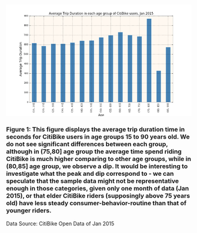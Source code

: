 ![plot: my .bashrc](HW7_plot.png)
### Figure 1: This figure displays the average trip duration time in seconds for CitiBike users in age groups 15 to 90 years old. We do not see significant differences between each group, although in (75,80] age group the average time spend riding CitiBike is much higher comparing to other age groups, while in (80,85] age group, we observe a dip. It would be interesting to investigate what the peak and dip correspond to - we can speculate that the sample data might not be representative enough in those categories, given only one month of data (Jan 2015), or that elder CitiBike riders (supposingly above 75 years old) have less steady consumer-behavior-routine than that of younger riders.

Data Source: CitiBike Open Data of Jan 2015
